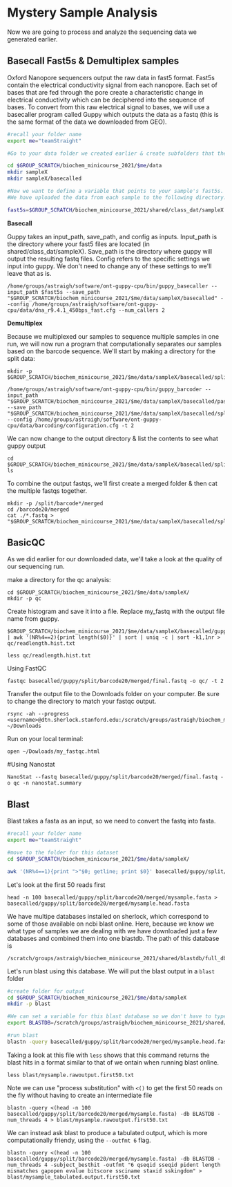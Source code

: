 # Mystery Sample Analysis

Now we are going to process and analyze the sequencing data we generated earlier. 

## Basecall Fast5s & Demultiplex samples

Oxford Nanopore sequencers output the raw data in fast5 format. Fast5s contain the electrical conductivity signal from each nanopore. Each set of bases that are fed through the pore create a characteristic change in electrical conductivity which can be deciphered into the sequence of bases. To convert from this raw electrical signal to bases, we will use a basecaller program called Guppy which outputs the data as a fastq (this is the same format of the data we downloaded from GEO).

```bash
#recall your folder name
export me="teamStraight"

#Go to your data folder we created earlier & create subfolders that the basecalled data will go in. Change sampleX to your sample number.

cd $GROUP_SCRATCH/biochem_minicourse_2021/$me/data
mkdir sampleX
mkdir sampleX/basecalled

#Now we want to define a variable that points to your sample's fast5s. 
#We have uploaded the data from each sample to the following directory. Swap sampleX for your sample number.

fast5s=$GROUP_SCRATCH/biochem_minicourse_2021/shared/class_dat/sampleX
```
**Basecall**

Guppy takes an input_path, save_path, and config as inputs. Input_path is the directory where your fast5 files are located (in shared/class_dat/sampleX). Save_path is the directory where guppy will output the resulting fastq files. Config refers to the specific settings we input into guppy. We don't need to change any of these settings to we'll leave that as is.

```
/home/groups/astraigh/software/ont-guppy-cpu/bin/guppy_basecaller --input_path $fast5s --save_path "$GROUP_SCRATCH/biochem_minicourse_2021/$me/data/sampleX/basecalled" --config /home/groups/astraigh/software/ont-guppy-cpu/data/dna_r9.4.1_450bps_fast.cfg --num_callers 2
```
**Demultiplex**

Because we multiplexed our samples to sequence multiple samples in one run, we will now run a program that computationally separates our samples based on the barcode sequence.
We'll start by making a directory for the split data:
```
mkdir -p $GROUP_SCRATCH/biochem_minicourse_2021/$me/data/sampleX/basecalled/split

/home/groups/astraigh/software/ont-guppy-cpu/bin/guppy_barcoder --input_path "$GROUP_SCRATCH/biochem_minicourse_2021/$me/data/sampleX/basecalled/pass" --save_path "$GROUP_SCRATCH/biochem_minicourse_2021/$me/data/sampleX/basecalled/split" --config /home/groups/astraigh/software/ont-guppy-cpu/data/barcoding/configuration.cfg -t 2
```
We can now change to the output directory & list the contents to see what guppy output
```
cd $GROUP_SCRATCH/biochem_minicourse_2021/$me/data/sampleX/basecalled/split
ls 
```
To combine the output fastqs, we'll first create a merged folder & then cat the multiple fastqs together. 
```
mkdir -p /split/barcode*/merged
cd /barcode20/merged
cat ./*.fastq > "$GROUP_SCRATCH/biochem_minicourse_2021/$me/data/sampleX/basecalled/split/barcode20/merged/final.fastq"
```

## BasicQC
As we did earlier for our downloaded data, we'll take a look at the quality of our sequencing run.

make a directory for the qc analysis:
```
cd $GROUP_SCRATCH/biochem_minicourse_2021/$me/data/sampleX/
mkdir -p qc
```
Create histogram and save it into a file. 
Replace my_fastq with the output file name from guppy.
```
$GROUP_SCRATCH/biochem_minicourse_2021/$me/data/sampleX/basecalled/guppy/split/barcode20/merged/final.fastq | awk '(NR%4==2){print length($0)}' | sort | uniq -c | sort -k1,1nr > qc/readlength.hist.txt

less qc/readlength.hist.txt
```
Using FastQC
```
fastqc basecalled/guppy/split/barcode20/merged/final.fastq -o qc/ -t 2 
```
Transfer the output file to the Downloads folder on your computer. Be sure to change the directory to match your fastqc output.
```
rsync -ah --progress <username>@dtn.sherlock.stanford.edu:/scratch/groups/astraigh/biochem_minicourse_2021/teamStraight/data/sampleX/qc/my_fastqc.html ~/Downloads
```
Run on your local terminal:
```
open ~/Dowloads/my_fastqc.html
```
#Using Nanostat
```
NanoStat --fastq basecalled/guppy/split/barcode20/merged/final.fastq -o qc -n nanostat.summary
```

## Blast

Blast takes a fasta as an input, so we need to convert the fastq into fasta.

```bash
#recall your folder name
export me="teamStraight"

#move to the folder for this dataset
cd $GROUP_SCRATCH/biochem_minicourse_2021/$me/data/sampleX/

awk '(NR%4==1){print ">"$0; getline; print $0}' basecalled/guppy/split/barcode20/merged/final.fastq > basecalled/guppy/split/barcode20/merged/mysample.fasta
```

Let's look at the first 50 reads first
```
head -n 100 basecalled/guppy/split/barcode20/merged/mysample.fasta > basecalled/guppy/split/barcode20/merged/mysample.head.fasta
```

We have multipe databases installed on sherlock, which correspond to some of those available on ncbi blast online. Here, because we know we what type of samples we are dealing with we have downloaded just a few databases and combined them into one blastdb. The path of this database is  
```
/scratch/groups/astraigh/biochem_minicourse_2021/shared/blastdb/full_db.nal
```

Let's run blast using this database. We will put the blast output in a `blast` folder

```bash
#create folder for output
cd $GROUP_SCRATCH/biochem_minicourse_2021/$me/data/sampleX
mkdir -p blast

#We can set a variable for this blast database so we don't have to type out the full path eachtime
export BLASTDB=/scratch/groups/astraigh/biochem_minicourse_2021/shared/blastdb/full_db.nal

#run blast
blastn -query basecalled/guppy/split/barcode20/merged/mysample.head.fasta -db BLASTDB -num_threads 4 > blast/mysample.rawoutput.first50.txt
```

Taking a look at this file with `less` shows that this command returns the blast hits in a format similar to that of we ontain when running blast online. 
```
less blast/mysample.rawoutput.first50.txt
```

Note we can use "process substitution" with `<()` to get the first 50 reads on the fly without having to create an intermediate file

```
blastn -query <(head -n 100 basecalled/guppy/split/barcode20/merged/mysample.fasta) -db BLASTDB -num_threads 4 > blast/mysample.rawoutput.first50.txt
``` 

We can instead ask blast to produce a tabulated output, which is more computationally friendy, using the `--outfmt 6` flag.

```
blastn -query <(head -n 100 basecalled/guppy/split/barcode20/merged/mysample.fasta) -db BLASTDB -num_threads 4 -subject_besthit -outfmt "6 qseqid sseqid pident length mismatches gapopen evalue bitscore ssciname staxid sskingdom" > blast/mysample_tabulated.output.first50.txt
```


